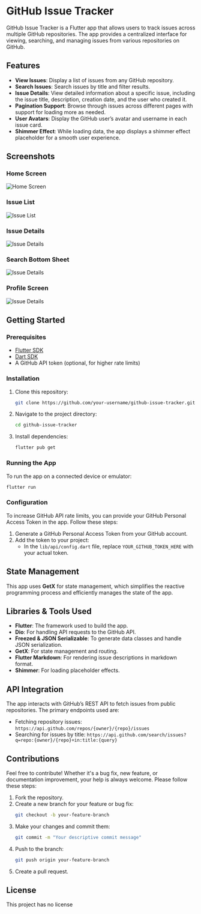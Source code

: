 # GitHub Issue Tracker

GitHub Issue Tracker is a Flutter app that allows users to track issues across multiple GitHub repositories. The app provides a centralized interface for viewing, searching, and managing issues from various repositories on GitHub.

## Features

- **View Issues**: Display a list of issues from any GitHub repository.
- **Search Issues**: Search issues by title and filter results.
- **Issue Details**: View detailed information about a specific issue, including the issue title, description, creation date, and the user who created it.
- **Pagination Support**: Browse through issues across different pages with support for loading more as needed.
- **User Avatars**: Display the GitHub user’s avatar and username in each issue card.
- **Shimmer Effect**: While loading data, the app displays a shimmer effect placeholder for a smooth user experience.

## Screenshots

### Home Screen
![Home Screen](assets/screenshots/shimmer_effect.png)

### Issue List
![Issue List](assets/screenshots/issue_list.png)

### Issue Details
![Issue Details](assets/screenshots/issue_details.png)

### Search Bottom Sheet
![Issue Details](assets/screenshots/search_bottom_sheet.png)

### Profile Screen
![Issue Details](assets/screenshots/profile.png)


## Getting Started

### Prerequisites

- [Flutter SDK](https://flutter.dev/docs/get-started/install)
- [Dart SDK](https://dart.dev/get-dart)
- A GitHub API token (optional, for higher rate limits)

### Installation

1. Clone this repository:
   ```bash
   git clone https://github.com/your-username/github-issue-tracker.git
   ```
2. Navigate to the project directory:
   ```bash
   cd github-issue-tracker
   ```
3. Install dependencies:
   ```bash
   flutter pub get
   ```

### Running the App

To run the app on a connected device or emulator:

```bash
flutter run
```

### Configuration

To increase GitHub API rate limits, you can provide your GitHub Personal Access Token in the app. Follow these steps:

1. Generate a GitHub Personal Access Token from your GitHub account.
2. Add the token to your project:
    - In the `lib/api/config.dart` file, replace `YOUR_GITHUB_TOKEN_HERE` with your actual token.

## State Management

This app uses **GetX** for state management, which simplifies the reactive programming process and efficiently manages the state of the app.

## Libraries & Tools Used

- **Flutter**: The framework used to build the app.
- **Dio**: For handling API requests to the GitHub API.
- **Freezed & JSON Serializable**: To generate data classes and handle JSON serialization.
- **GetX**: For state management and routing.
- **Flutter Markdown**: For rendering issue descriptions in markdown format.
- **Shimmer**: For loading placeholder effects.

## API Integration

The app interacts with GitHub’s REST API to fetch issues from public repositories. The primary endpoints used are:
- Fetching repository issues: `https://api.github.com/repos/{owner}/{repo}/issues`
- Searching for issues by title: `https://api.github.com/search/issues?q=repo:{owner}/{repo}+in:title:{query}`

## Contributions

Feel free to contribute! Whether it's a bug fix, new feature, or documentation improvement, your help is always welcome. Please follow these steps:
1. Fork the repository.
2. Create a new branch for your feature or bug fix:
   ```bash
   git checkout -b your-feature-branch
   ```
3. Make your changes and commit them:
   ```bash
   git commit -m "Your descriptive commit message"
   ```
4. Push to the branch:
   ```bash
   git push origin your-feature-branch
   ```
5. Create a pull request.

## License

This project has no license